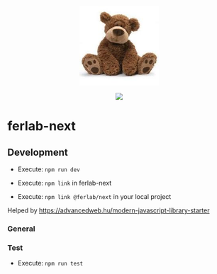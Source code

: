 <p align="center">
  <img src="ferlab.png" alt="ferlab repository img" width="180px" />
</p>
<p align="center">
  <a href="https://opensource.org/licenses/Apache-2.0"><img src="https://img.shields.io/badge/License-Apache%202.0-blue.svg?style=for-the-badge"></a>
</p>

# ferlab-next

## Development

* Execute: `npm run dev`

* Execute: `npm link` in ferlab-next
* Execute: `npm link @ferlab/next` in your local project

Helped by https://advancedweb.hu/modern-javascript-library-starter

### General

### Test

* Execute: `npm run test`